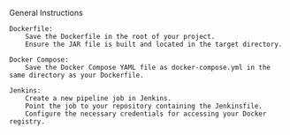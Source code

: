 General Instructions

    Dockerfile:
        Save the Dockerfile in the root of your project.
        Ensure the JAR file is built and located in the target directory.

    Docker Compose:
        Save the Docker Compose YAML file as docker-compose.yml in the same directory as your Dockerfile.

    Jenkins:
        Create a new pipeline job in Jenkins.
        Point the job to your repository containing the Jenkinsfile.
        Configure the necessary credentials for accessing your Docker registry.